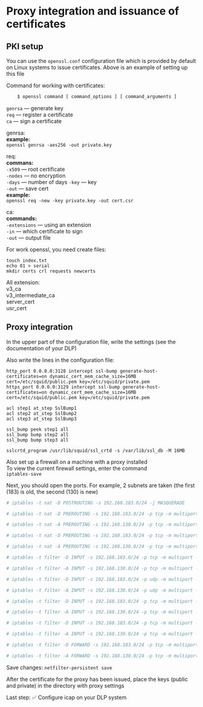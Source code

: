 # Proxy integration and issuance of certificates

## PKI setup

You can use the `openssl.conf` configuration file which is provided by default on Linux systems to issue certificates. Above is an example of setting up this file    

Command for working with certificates:    
```bash
	$ openssl command [ command_options ] [ command_arguments ]
````

`genrsa` — generate key    
`req` — register a certificate    
`ca` — sign a certificate    

genrsa:    
	**example:**    
		`openssl genrsa -aes256 -out private.key`    
    
req:    
	**commans:**    
		`-x509` — root certificate    
		`-nodes` — no encryption    
		`-days` — number of days
		`-key` — key    
		`-out` — save cert    
	**example:**    
		`openssl req -new -key private.key -out cert.csr`    
    
ca:    
	**commands:**    
		`-extensions` — using an extension    
		`-in` — which certificate to sign    
		`-out` — output file   


For work openssl, you need create files:    
```
touch index.txt    
echo 01 > serial    
mkdir certs crl requests newcerts    
```
    
All extension:    
v3_ca    
v3_intermediate_ca    
server_cert    
usr_cert    
    
## Proxy integration

In the upper part of the configuration file, write the settings (see the documentation of your DLP)    
    
Also write the lines in the configuration file:    
    
```
http_port 0.0.0.0:3128 intercept ssl-bump generate-host-certificates=on dynamic_cert_mem_cache_size=16MB  cert=/etc/squid/public.pem key=/etc/squid/private.pem    
https_port 0.0.0.0:3129 intercept ssl-bump generate-host-certificates=on dynamic_cert_mem_cache_size=16MB  cert=/etc/squid/public.pem key=/etc/squid/private.pem    
    
acl step1 at_step SslBump1    
acl step2 at_step SslBump2    
acl step3 at_step SslBump3    
    
ssl_bump peek step1 all    
ssl_bump bump step2 all    
ssl_bump bump step3 all    
    
sslcrtd_program /usr/lib/squid/ssl_crtd -s /var/lib/ssl_db -M 16MB    
```
    
Also set up a firewall on a machine with a proxy installed    
To view the current firewall settings, enter the command    
`iptables-save`    
    
Next, you should open the ports. For example, 2 subnets are taken (the first (183) is old, the second (130) is new)    
```bash
# iptables -t nat -D POSTROUTING -s 192.168.183.0/24 -j MASQUERADE

# iptables -t nat -D PREROUTING -s 192.168.183.0/24 -p tcp -m multiport --dports 80,8080 -j REDIRECT --to-ports 3128

# iptables -t nat -A PREROUTING -s 192.168.130.0/24 -p tcp -m multiport --dports 80,8080 -j REDIRECT --to-ports 3128

# iptables -t nat -D PREROUTING -s 192.168.183.0/24 -p tcp -m multiport --dports 443 -j REDIRECT --to-ports 3129

# iptables -t nat -A PREROUTING -s 192.168.130.0/24 -p tcp -m multiport --dports 443 -j REDIRECT --to-ports 3129

# iptables -t filter -D INPUT -s 192.168.183.0/24 -p tcp -m multiport --ports 53 -j ACCEPT

# iptables -t filter -A INPUT -s 192.168.130.0/24 -p tcp -m multiport --ports 53 -j ACCEPT

# iptables -t filter -D INPUT -s 192.168.183.0/24 -p udp -m multiport --ports 53 -j ACCEPT

# iptables -t filter -A INPUT -s 192.168.130.0/24 -p udp -m multiport --ports 53 -j ACCEPT

# iptables -t filter -D INPUT -s 192.168.183.0/24 -p tcp -m multiport --ports 3128 -j ACCEPT

# iptables -t filter -A INPUT -s 192.168.130.0/24 -p tcp -m multiport --ports 3128 -j ACCEPT

# iptables -t filter -D INPUT -s 192.168.183.0/24 -p tcp -m multiport --ports 3129 -j ACCEPT

# iptables -t filter -A INPUT -s 192.168.130.0/24 -p tcp -m multiport --ports 3129 -j ACCEPT

# iptables -t filter -D FORWARD -s 192.168.183.0/24 -p tcp -m multiport --ports 110,5190,25,21 -j ACCEPT

# iptables -t filter -A FORWARD -s 192.168.130.0/24 -p tcp -m multiport --ports 110,5190,25,21 -j ACCEPT 

```


Save changes:
`netfilter-persistent save`


After the certificate for the proxy has been issued, place the keys (public and private) in the directory with proxy settings    
    
Last step: :white_check_mark: Configure icap on your DLP system